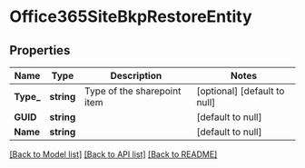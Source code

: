 # Office365SiteBkpRestoreEntity

## Properties
Name | Type | Description | Notes
------------ | ------------- | ------------- | -------------
**Type_** | **string** | Type of the sharepoint item | [optional] [default to null]
**GUID** | **string** |  | [default to null]
**Name** | **string** |  | [default to null]

[[Back to Model list]](../README.md#documentation-for-models) [[Back to API list]](../README.md#documentation-for-api-endpoints) [[Back to README]](../README.md)

